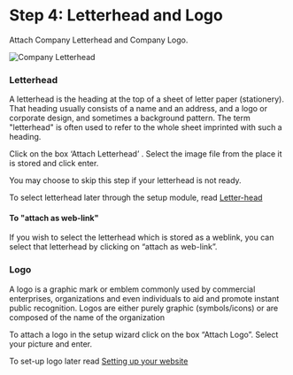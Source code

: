 # Step 4: Letterhead and Logo

Attach Company Letterhead and Company Logo.

![Company Letterhead](/assets/erpnext_org/images/erpnext/wizard-step-4.png)




### Letterhead

A letterhead is the heading at the top of a sheet of letter paper (stationery). That heading usually consists of a name and an address, and a logo or corporate design, and sometimes a background pattern. The term "letterhead" is often used to refer to the whole sheet imprinted with such a heading.

Click on the box ‘Attach Letterhead’ . Select the image file from the place it is stored and click enter.

You may choose to skip this step if your letterhead is not ready.

To select letterhead later through the setup module, read [Letter-head](/user-guide/setting-up/letter-head)


#### To "attach as web-link" 

If you wish to select the letterhead which is stored as a weblink, you can select that letterhead by clicking on “attach as web-link”.

### Logo

A logo is a graphic mark or emblem commonly used by commercial enterprises, organizations and even individuals to aid and promote instant public recognition. Logos are either purely graphic (symbols/icons) or are composed of the name of the organization

To attach a logo in the setup wizard click on the box “Attach Logo”. Select your picture and enter.


To set-up logo later read [Setting up your website](/user-guide/website)
